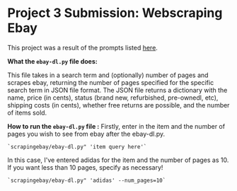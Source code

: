 # Project 3 Submission: Webscraping Ebay

This project was a result of the prompts listed [here](https://github.com/mikeizbicki/cmc-csci040/tree/2022fall/project_03).

**What the `ebay-dl.py` file does:** 

This file takes in a search term and (optionally) number of pages and scrapes ebay, returning the number of pages specified for the specific search term in JSON file format. The JSON file returns a dictionary with the name, price (in cents), status (brand new, refurbished, pre-ownedl, etc), shipping costs (in cents), whether free returns are possible, and the number of items sold. 


**How to run the `ebay-dl.py` file :** 
Firstly, enter in the item and the number of pages you wish to see from ebay after the ebay-dl.py. 

<pre><code>`scrapingebay/ebay-dl.py" 'item query here'`
</code></pre>


In this case, I've entered adidas for the item and the number of pages as 10. If you want less than 10 pages, specify as necessary!

<pre><code>`scrapingebay/ebay-dl.py" 'adidas' --num_pages=10`
</code></pre>
